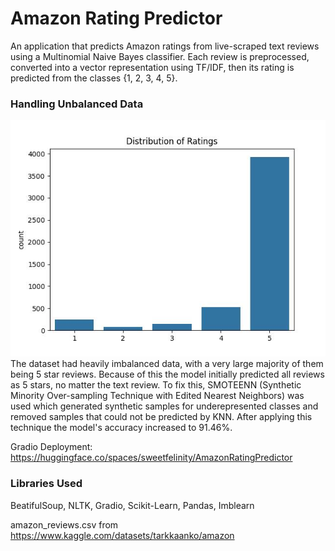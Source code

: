 # Amazon Rating Predictor
An application that predicts Amazon ratings from live-scraped text reviews using a Multinomial Naive Bayes classifier. Each review is preprocessed, converted into a vector representation using TF/IDF, then its rating is predicted from the classes {1, 2, 3, 4, 5}.

### Handling Unbalanced Data
![](https://github.com/Amber-Abuah/Amazon-Rating-Predictor/blob/main/RatingDistribution.jpg)  
The dataset had heavily imbalanced data, with a very large majority of them being 5 star reviews. Because of this the model initially predicted all reviews as 5 stars, no matter the text review. To fix this, SMOTEENN (Synthetic Minority Over-sampling Technique with Edited Nearest Neighbors) was used which generated synthetic samples for underepresented classes and removed samples that could not be predicted by KNN. After applying this technique the model's accuracy increased to 91.46%.

Gradio Deployment: https://huggingface.co/spaces/sweetfelinity/AmazonRatingPredictor

### Libraries Used
BeatifulSoup, NLTK, Gradio, Scikit-Learn, Pandas, Imblearn

amazon_reviews.csv from https://www.kaggle.com/datasets/tarkkaanko/amazon
